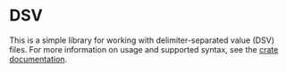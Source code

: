 # DSV

This is a simple library for working with delimiter-separated value (DSV) files.
For more information on usage and supported syntax, see the [crate
documentation](./src/lib.rs).
